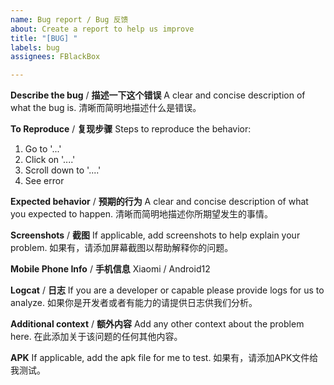 ```yaml
---
name: Bug report / Bug 反馈
about: Create a report to help us improve
title: "[BUG] "
labels: bug
assignees: FBlackBox

---
```


**Describe the bug** / **描述一下这个错误**
A clear and concise description of what the bug is.
清晰而简明地描述什么是错误。

**To Reproduce** / **复现步骤**
Steps to reproduce the behavior:
1. Go to '...'
2. Click on '....'
3. Scroll down to '....'
4. See error

**Expected behavior** / **预期的行为**
A clear and concise description of what you expected to happen.
清晰而简明地描述你所期望发生的事情。

**Screenshots** / **截图**
If applicable, add screenshots to help explain your problem.
如果有，请添加屏幕截图以帮助解释你的问题。

**Mobile Phone Info** / **手机信息**
Xiaomi / Android12

**Logcat** / **日志**
If you are a developer or capable please provide logs for us to analyze.
如果你是开发者或者有能力的请提供日志供我们分析。

**Additional context** / **额外内容**
Add any other context about the problem here.
在此添加关于该问题的任何其他内容。

**APK**
If applicable, add the apk file for me to test.
如果有，请添加APK文件给我测试。
